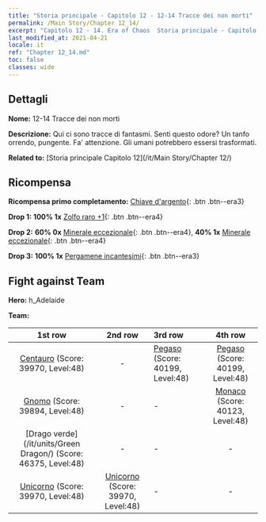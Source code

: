 ```yaml
---
title: "Storia principale - Capitolo 12 - 12-14 Tracce dei non morti"
permalink: /Main Story/Chapter 12_14/
excerpt: "Capitolo 12 - 14. Era of Chaos  Storia principale - Capitolo 12_14. 12-14 Tracce dei non morti"
last_modified_at: 2021-04-21
locale: it
ref: "Chapter 12_14.md"
toc: false
classes: wide
---
```


## Dettagli

 **Nome:** 12-14 Tracce dei non morti

 **Descrizione:** Qui ci sono tracce di fantasmi. Senti questo odore? Un tanfo orrendo, pungente. Fa' attenzione. Gli umani potrebbero essersi trasformati.

 **Related to:** [Storia principale Capitolo 12](/it/Main Story/Chapter 12/)

## Ricompensa

 **Ricompensa primo completamento:** [Chiave d'argento](/it/Items/con_693/){: .btn .btn--era3}

 **Drop 1:** **100% 1x** [Zolfo raro +1](/it/Items/mat_43/){: .btn .btn--era4}

 **Drop 2:** **60% 0x** [Minerale eccezionale](/it/Items/mat_33/){: .btn .btn--era4}, **40% 1x** [Minerale eccezionale](/it/Items/mat_33/){: .btn .btn--era4}

 **Drop 3:** **100% 1x** [Pergamene incantesimi](/it/Items/con_694/){: .btn .btn--era3}


## Fight against Team
 **Hero:** h_Adelaide

 **Team:**


  | 1st row | 2nd row | 3rd row | 4th row |
  |:----:|:----:|:----|:----:|
  | [Centauro](/it/units/Centaur/) (Score: 39970, Level:48)  | - | [Pegaso](/it/units/Pegasus/) (Score: 40199, Level:48)  | [Pegaso](/it/units/Pegasus/) (Score: 40199, Level:48)  |
  | [Gnomo](/it/units/Dwarf/) (Score: 39894, Level:48)  | - | - | [Monaco](/it/units/Monk/) (Score: 40123, Level:48)  |
  | [Drago verde](/it/units/Green Dragon/) (Score: 46375, Level:48)  | - | - | - |
  | [Unicorno](/it/units/Unicorn/) (Score: 39970, Level:48)  | [Unicorno](/it/units/Unicorn/) (Score: 39970, Level:48)  | - | - |


